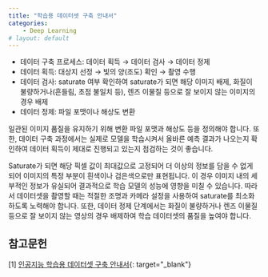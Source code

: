 ```yaml
---
title: "학습용 데이터셋 구축 안내서"
categories:
    - Deep Learning
# layout: default
---
```

- 데이터 구축 프로세스: 데이터 획득 → 데이터 검사 → 데이터 정제
- 데이터 획득: 대상지 선정 → 빛의 양(조도) 확인 → 촬영 수행
- 데이터 검사: saturate 여부 확인하여 saturate가 되면 해당 이미지 배제, 화질이 불량하거나(흔들림, 초점 불일치 등), 렌즈 이물질 등으로 잘 보이지 않는 이미지의 경우 배제
- 데이터 정제: 파일 포맷이나 해상도 변환

일관된 이미지 품질을 유지하기 위해 변환 파일 포맷과 해상도 등을 정의해야 합니다. 또한, 데이터 구축 과정에서는 실제로 모델을 학습시켜서 올바른 예측 결과가 나오는지 확인하여 데이터 획득이 제대로 진행되고 있는지 점검하는 것이 좋습니다.

Saturate가 되면 해당 픽셀 값이 최대값으로 고정되어 더 이상의 정보를 담을 수 없게 되어 이미지의 특정 부분이 흰색이나 검은색으로만 표현됩니다. 이 경우 이미지 내의 세부적인 정보가 유실되어 결과적으로 학습 모델의 성능에 영향을 미칠 수 있습니다. 따라서 데이터셋을 촬영할 때는 적절한 조명과 카메라 설정을 사용하여 saturate를 최소화하도록 노력해야 합니다. 또한, 데이터 정제 단계에서는 화질이 불량하거나 렌즈 이물질 등으로 잘 보이지 않는 영상의 경우 배제하여 학습 데이터셋의 품질을 높여야 합니다.

참고문헌
---
[1] [인공지능 학습용 데이터셋 구축 안내서](https://www.aihub.or.kr/web-nas/aihub21/files/sample/intro/%EC%A0%9C2%EA%B6%8C._%EC%9D%B8%EA%B3%B5%EC%A7%80%EB%8A%A5_%ED%95%99%EC%8A%B5%EC%9A%A9_%EB%8D%B0%EC%9D%B4%ED%84%B0%EC%85%8B_%EA%B5%AC%EC%B6%95_%EC%95%88%EB%82%B4%EC%84%9C.pdf){: target="_blank"}